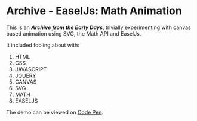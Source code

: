 # Archive - EaselJs: Math Animation

This is an **_Archive from the Early Days_**, trivially experimenting with
canvas based animation using SVG, the Math API and EaselJs.

It included fooling about with:

1. HTML
2. CSS
3. JAVASCRIPT
4. JQUERY
5. CANVAS
6. SVG
7. MATH
8. EASELJS

The demo can be viewed on [Code Pen](http://codepen.io/vamtiger/full/jqxxrZ/).
